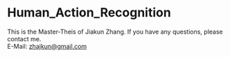 # Human_Action_Recognition
This is the Master-Theis of Jiakun Zhang. If you have any questions, please contact me.<br>
E-Mail: zhajkun@gmail.com
